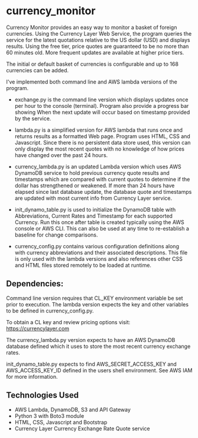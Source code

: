 # currency_monitor

Currency Monitor provides an easy way to monitor a basket of foreign currencies.
Using the Currency Layer Web Service, the program queries the service for the
latest quotations relative to the US dollar (USD) and displays results. Using the
free tier, price quotes are guaranteed to be no more than 60 minutes old.
More frequent updates are available at higher price tiers.

The initial or default basket of currencies is configurable and up to 168
currencies can be added.

I've implemented both command line and AWS lambda versions of the program.

- exchange.py is the command line version which displays updates once per hour
   to the console (terminal). Program also provide a progress bar showing When
   the next update will occur based on timestamp provided by the service.

- lambda.py is a simplified version for AWS lambda that runs once and returns
  results as a formatted Web page. Program uses HTML, CSS and Javascript. Since
  there is no persistent data store used, this version can only display the most
  recent quotes with no knowledge of how prices have changed over the past 24
  hours.

- currency_lambda.py is an updated Lambda version which uses AWS DynamoDB service
  to hold previous currency quote results and timestamps which are compared
  with current quotes to determine if the dollar has strengthened or weakened.
  If more than 24 hours have elapsed since last database update, the database
  quote and timestamps are updated with most current info from Currency Layer service.

- init_dynamo_table.py is used to initialize the DynamoDB table with Abbreviations,
  Current Rates and Timestamp for each supported Currency. Run this once after
  table is created typically using the AWS console or AWS CLI. This can also be
  used at any time to re-establish a baseline for change comparisons.

- currency_config.py contains various configuration definitions along   
  with currency abbreviations and their associated descriptions. This file is
  only used with the lambda versions and also references other CSS and HTML files
  stored remotely to be loaded at runtime. 


## Dependencies:

Command line version requires that CL_KEY environment variable be set prior to
execution. The lambda version expects the key and other variables to be defined
in currency_config.py.

To obtain a CL key and review pricing options visit: https://currencylayer.com

The currency_lambda.py version expects to have an AWS DynamoDB database defined
which it uses to store the most recent currency exchange rates.

init_dynamo_table.py expects to find AWS_SECRET_ACCESS_KEY and AWS_ACCESS_KEY_ID
defined in the users shell environment. See AWS IAM for more information.

## Technologies Used

- AWS Lambda, DynamoDB, S3 and API Gateway
- Python 3 with Boto3 module
- HTML, CSS, Javascript and Bootstrap
- Currency Layer Currency Exchange Rate Quote service
